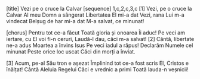 [title] Vezi pe o cruce la Calvar
[sequence] 1,c,2,c,3,c
[1]
Vezi, pe o cruce la Calvar
Al meu Domn a sângerat
Libertatea El mi-a dat
Vezi, rana Lui m-a vindecat
Belșug de har mi-a dat
M-a salvat, ce minunat!

[chorus]
Pentru tot ce-a făcut
Toată gloria și onoarea Îi aduc!
Pe veci am iertare, cu El voi fi-n ceruri,
Laudă-I dau, căci m-a salvat!
[2]
Cântă, libertate ne-a adus
Moartea a învins Isus
Pe veci iadul a răpus!
Declarăm Numele cel minunat
Peste orice loc uscat
Căci din morți a înviat.

[3]
Acum, pe-al Său tron e așezat
Împlinind tot ce-a fost scris
El, Cristos e înălțat!
Cântă Aleluia Regelui
Căci e vrednic a primi
Toată lauda-n veșnicii!

